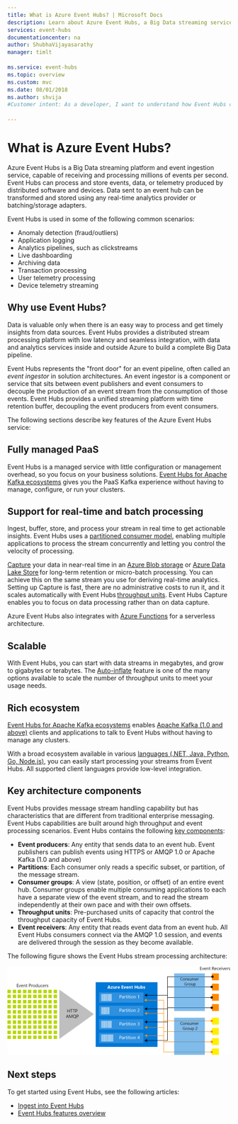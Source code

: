 ```yaml
---
title: What is Azure Event Hubs? | Microsoft Docs
description: Learn about Azure Event Hubs, a Big Data streaming service that ingests millions of events per second.
services: event-hubs
documentationcenter: na
author: ShubhaVijayasarathy
manager: timlt

ms.service: event-hubs
ms.topic: overview
ms.custom: mvc
ms.date: 08/01/2018
ms.author: shvija
#Customer intent: As a developer, I want to understand how Event Hubs can help me load and stream large volumes of data into Azure for real-time and batch business scenarios.

---
```


# What is Azure Event Hubs?

Azure Event Hubs is a Big Data streaming platform and event ingestion service, capable of receiving and processing millions of events per second. Event Hubs can process and store events, data, or telemetry produced by distributed software and devices. Data sent to an event hub can be transformed and stored using any real-time analytics provider or batching/storage adapters. 

Event Hubs is used in some of the following common scenarios:

- Anomaly detection (fraud/outliers)
- Application logging
- Analytics pipelines, such as clickstreams
- Live dashboarding
- Archiving data
- Transaction processing
- User telemetry processing
- Device telemetry streaming 

## Why use Event Hubs?

Data is valuable only when there is an easy way to process and get timely insights from data sources. Event Hubs provides a distributed stream processing platform with low latency and seamless integration, with data and analytics services inside and outside Azure to build a complete Big Data pipeline.

Event Hubs represents the "front door" for an event pipeline, often called an *event ingestor* in solution architectures. An event ingestor is a component or service that sits between event publishers and event consumers to decouple the production of an event stream from the consumption of those events. Event Hubs provides a unified streaming platform with time retention buffer, decoupling the event producers from event consumers. 

The following sections describe key features of the Azure Event Hubs service: 

## Fully managed PaaS 

Event Hubs is a managed service with little configuration or management overhead, so you focus on your business solutions. [Event Hubs for Apache Kafka ecosystems](event-hubs-for-kafka-ecosystem-overview.md) gives you the PaaS Kafka experience without having to manage, configure, or run your clusters.

## Support for real-time and batch processing

Ingest, buffer, store, and process your stream in real time to get actionable insights. Event Hubs uses a [partitioned consumer model](event-hubs-features.md#partitions), enabling multiple applications to process the stream concurrently and letting you control the velocity of processing.

[Capture](event-hubs-capture-overview.md) your data in near-real time in an [Azure Blob storage](https://azure.microsoft.com/services/storage/blobs/) or [Azure Data Lake Store](https://azure.microsoft.com/services/data-lake-store/) for long-term retention or micro-batch processing. You can achieve this on the same stream you use for deriving real-time analytics. Setting up Capture is fast, there are no administrative costs to run it, and it scales automatically with Event Hubs [throughput units](event-hubs-features.md#throughput-units). Event Hubs Capture enables you to focus on data processing rather than on data capture.

Azure Event Hubs also integrates with [Azure Functions](/azure/azure-functions/) for a serverless architecture.

## Scalable 

With Event Hubs, you can start with data streams in megabytes, and grow to gigabytes or terabytes. The [Auto-inflate](event-hubs-auto-inflate.md) feature is one of the many options available to scale the number of throughput units to meet your usage needs. 

## Rich ecosystem

[Event Hubs for Apache Kafka ecosystems](event-hubs-for-kafka-ecosystem-overview.md) enables [Apache Kafka (1.0 and above)](https://kafka.apache.org/) clients and applications to talk to Event Hubs without having to manage any clusters.
 
With a broad ecosystem available in various [languages (.NET, Java, Python, Go, Node.js)](https://github.com/Azure/azure-event-hubs), you can easily start processing your streams from Event Hubs. All supported client languages provide low-level integration.

## Key architecture components

Event Hubs provides message stream handling capability but has characteristics that are different from traditional enterprise messaging. Event Hubs capabilities are built around high throughput and event processing scenarios. Event Hubs contains the following [key components](event-hubs-features.md):

- **Event producers**: Any entity that sends data to an event hub. Event publishers can publish events using HTTPS or AMQP 1.0 or Apache Kafka (1.0 and above)
- **Partitions**: Each consumer only reads a specific subset, or partition, of the message stream.
- **Consumer groups**: A view (state, position, or offset) of an entire event hub. Consumer groups enable multiple consuming applications to each have a separate view of the event stream, and to read the stream independently at their own pace and with their own offsets.
- **Throughput units**: Pre-purchased units of capacity that control the throughput capacity of Event Hubs.
- **Event receivers**: Any entity that reads event data from an event hub. All Event Hubs consumers connect via the AMQP 1.0 session, and events are delivered through the session as they become available.

The following figure shows the Event Hubs stream processing architecture:

![Event Hubs](./media/event-hubs-about/event_hubs_architecture.png)


## Next steps

To get started using Event Hubs, see the following articles:

* [Ingest into Event Hubs](event-hubs-quickstart-powershell.md)
* [Event Hubs features overview](event-hubs-features.md)


